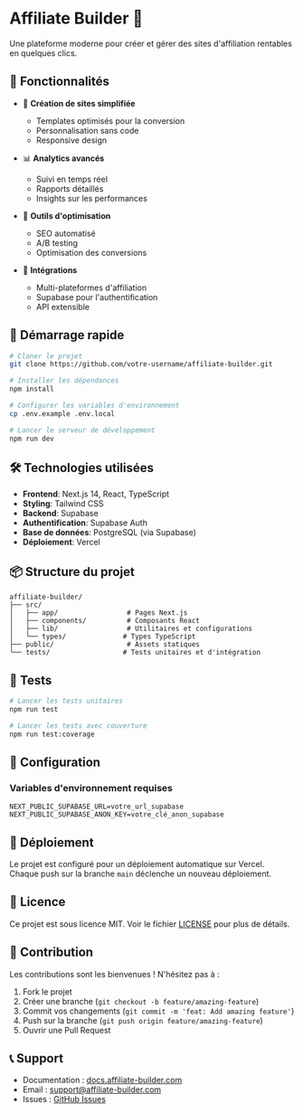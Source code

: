 # Affiliate Builder 🚀

Une plateforme moderne pour créer et gérer des sites d'affiliation rentables en quelques clics.

## 🌟 Fonctionnalités

- 🎨 **Création de sites simplifiée**
  - Templates optimisés pour la conversion
  - Personnalisation sans code
  - Responsive design

- 📊 **Analytics avancés**
  - Suivi en temps réel
  - Rapports détaillés
  - Insights sur les performances

- 🔧 **Outils d'optimisation**
  - SEO automatisé
  - A/B testing
  - Optimisation des conversions

- 🔄 **Intégrations**
  - Multi-plateformes d'affiliation
  - Supabase pour l'authentification
  - API extensible

## 🚀 Démarrage rapide

```bash
# Cloner le projet
git clone https://github.com/votre-username/affiliate-builder.git

# Installer les dépendances
npm install

# Configurer les variables d'environnement
cp .env.example .env.local

# Lancer le serveur de développement
npm run dev
```

## 🛠️ Technologies utilisées

- **Frontend**: Next.js 14, React, TypeScript
- **Styling**: Tailwind CSS
- **Backend**: Supabase
- **Authentification**: Supabase Auth
- **Base de données**: PostgreSQL (via Supabase)
- **Déploiement**: Vercel

## 📦 Structure du projet

```
affiliate-builder/
├── src/
│   ├── app/                 # Pages Next.js
│   ├── components/          # Composants React
│   ├── lib/                 # Utilitaires et configurations
│   └── types/              # Types TypeScript
├── public/                  # Assets statiques
└── tests/                  # Tests unitaires et d'intégration
```

## 🧪 Tests

```bash
# Lancer les tests unitaires
npm run test

# Lancer les tests avec couverture
npm run test:coverage
```

## 📝 Configuration

### Variables d'environnement requises

```env
NEXT_PUBLIC_SUPABASE_URL=votre_url_supabase
NEXT_PUBLIC_SUPABASE_ANON_KEY=votre_clé_anon_supabase
```

## 🚀 Déploiement

Le projet est configuré pour un déploiement automatique sur Vercel. Chaque push sur la branche `main` déclenche un nouveau déploiement.

## 📄 Licence

Ce projet est sous licence MIT. Voir le fichier [LICENSE](LICENSE) pour plus de détails.

## 🤝 Contribution

Les contributions sont les bienvenues ! N'hésitez pas à :

1. Fork le projet
2. Créer une branche (`git checkout -b feature/amazing-feature`)
3. Commit vos changements (`git commit -m 'feat: Add amazing feature'`)
4. Push sur la branche (`git push origin feature/amazing-feature`)
5. Ouvrir une Pull Request

## 📞 Support

- Documentation : [docs.affiliate-builder.com](https://docs.affiliate-builder.com)
- Email : support@affiliate-builder.com
- Issues : [GitHub Issues](https://github.com/votre-username/affiliate-builder/issues)
